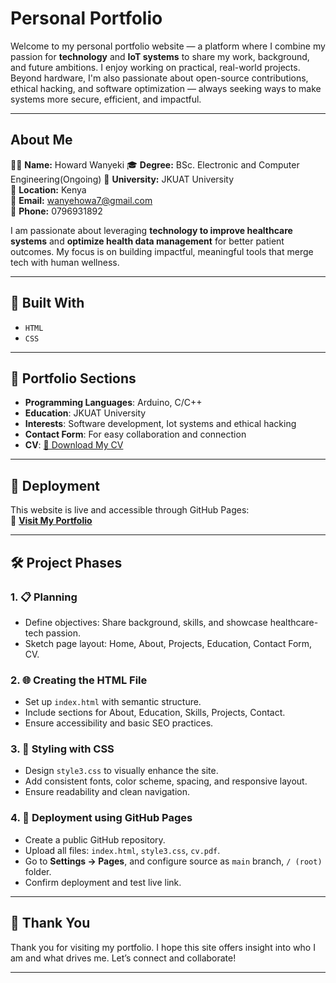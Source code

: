 # Personal Portfolio

Welcome to  my personal portfolio website — a platform where I combine my passion for **technology** and **IoT systems** to share my work, background, and future ambitions. I enjoy working on practical, real-world projects. Beyond hardware, I'm also passionate about open-source contributions, ethical hacking, and software optimization — always seeking ways to make systems more secure, efficient, and impactful.

---

## About Me

👩‍💼 **Name:** Howard Wanyeki 
🎓 **Degree:** BSc. Electronic and Computer Engineering(Ongoing) 
🏫 **University:** JKUAT University  
📍 **Location:** Kenya  
📧 **Email:** wanyehowa7@gmail.com  
📱 **Phone:** 0796931892  

I am passionate about leveraging **technology to improve healthcare systems** and **optimize health data management** for better patient outcomes. My focus is on building impactful, meaningful tools that merge tech with human wellness.

---

## 🔧 Built With

- `HTML`
- `CSS`

---

## 📂 Portfolio Sections

- **Programming Languages**: Arduino, C/C++ 
- **Education**: JKUAT University   
- **Interests**: Software development, Iot systems and ethical hacking 
- **Contact Form**: For easy collaboration and connection  
- **CV**: [📄 Download My CV](Howard_CV.pdf) 

---

## 🚀 Deployment

This website is live and accessible through GitHub Pages:  
🔗 [**Visit My Portfolio**](https://howardwk.github.io/My_Portfolio/)

---

## 🛠️ Project Phases

### 1. 📋 Planning
- Define objectives: Share background, skills, and showcase healthcare-tech passion.
- Sketch page layout: Home, About, Projects, Education, Contact Form, CV.

### 2. 🌐 Creating the HTML File
- Set up `index.html` with semantic structure.
- Include sections for About, Education, Skills, Projects, Contact.
- Ensure accessibility and basic SEO practices.

### 3. 🎨 Styling with CSS
- Design `style3.css` to visually enhance the site.
- Add consistent fonts, color scheme, spacing, and responsive layout.
- Ensure readability and clean navigation.

### 4. 🚀 Deployment using GitHub Pages
- Create a public GitHub repository.
- Upload all files: `index.html`, `style3.css`, `cv.pdf`.
- Go to **Settings → Pages**, and configure source as `main` branch, `/ (root)` folder.
- Confirm deployment and test live link.

---

## 🙌 Thank You

Thank you for visiting my portfolio. I hope this site offers insight into who I am and what drives me. Let’s connect and collaborate!

---

